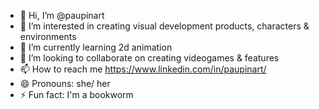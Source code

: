 - 👋 Hi, I’m @paupinart
- 👀 I’m interested in creating visual development products, characters & environments
- 🌱 I’m currently learning 2d animation
- 💞️ I’m looking to collaborate on creating videogames & features
- 📫 How to reach me https://www.linkedin.com/in/paupinart/
- 😄 Pronouns: she/ her
- ⚡ Fun fact: I'm a bookworm

<!---
paupinart/paupinart is a ✨ special ✨ repository because its `README.md` (this file) appears on your GitHub profile.
You can click the Preview link to take a look at your changes.
--->
